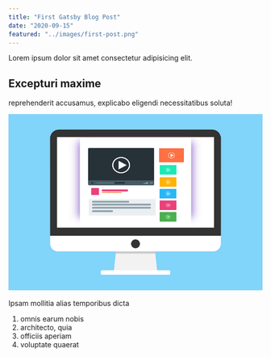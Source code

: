 ```yaml
---
title: "First Gatsby Blog Post"
date: "2020-09-15"
featured: "../images/first-post.png"
---
```


Lorem ipsum dolor sit amet consectetur adipisicing elit.

## Excepturi maxime

reprehenderit accusamus, explicabo eligendi necessitatibus soluta!

![gatsby tutorial](../images/gatsby-tutorial.png)

Ipsam mollitia alias temporibus dicta

1. omnis earum nobis
2. architecto, quia
3. officiis aperiam
4. voluptate quaerat